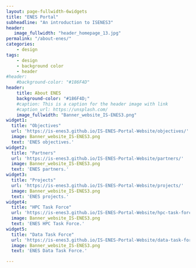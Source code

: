 ```yaml
---
layout: page-fullwidth-6widgets
title: "ENES Portal"
subheadline: "An introduction to ISENES3"
header:
   image_fullwidth: "header_homepage_13.jpg"
permalink: "/about-enes/"
categories:
    - design
tags:
    - design
    - background color
    - header
#header:
    #background-color: "#186F4D"
header:
    title: About ENES
    background-color: "#186F4D;"
    #caption: This is a caption for the header image with link
    #caption_url: https://unsplash.com/
    image_fullwidth: "Banner_website_IS-ENES3.png"
widget1:
  title: "Objectives"
  url: 'https://is-enes3.github.io/IS-ENES-Portal-Website/objectives/'
  image: Banner_website_IS-ENES3.png
  text: 'ENES objectives.'
widget2:
  title: "Partners"
  url: 'https://is-enes3.github.io/IS-ENES-Portal-Website/partners/'
  image: Banner_website_IS-ENES3.png
  text: 'ENES partners.'
widget3:
  title: "Projects"
  url: 'https://is-enes3.github.io/IS-ENES-Portal-Website/projects/'
  image: Banner_website_IS-ENES3.png
  text: 'ENES projects.'
widget4:
  title: "HPC Task Force"
  url: 'https://is-enes3.github.io/IS-ENES-Portal-Website/hpc-task-force/'
  image: Banner_website_IS-ENES3.png
  text: 'ENES HPC Task Force.'
widget5:
  title: "Data Task Force"
  url: 'https://is-enes3.github.io/IS-ENES-Portal-Website/data-task-force/'
  image: Banner_website_IS-ENES3.png
  text: 'ENES Data Task Force.'

---
```

